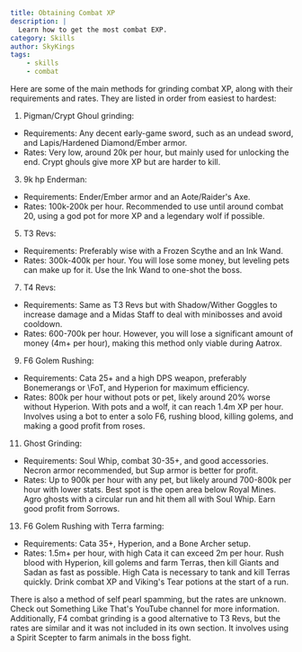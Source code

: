 ```yaml {metadata}
title: Obtaining Combat XP
description: |
  Learn how to get the most combat EXP.
category: Skills
author: SkyKings
tags:
    - skills
    - combat
```

Here are some of the main methods for grinding combat XP, along with their requirements and rates. They are listed in
order from easiest to hardest:

1. Pigman/Crypt Ghoul grinding:

* Requirements: Any decent early-game sword, such as an undead sword, and Lapis/Hardened Diamond/Ember armor.
* Rates: Very low, around 20k per hour, but mainly used for unlocking the end. Crypt ghouls give more XP but are harder
  to kill.

3. 9k hp Enderman:

* Requirements: Ender/Ember armor and an Aote/Raider's Axe.
* Rates: 100k-200k per hour. Recommended to use until around combat 20, using a god pot for more XP and a legendary wolf
  if possible.

5. T3 Revs:

* Requirements: Preferably wise with a Frozen Scythe and an Ink Wand.
* Rates: 300k-400k per hour. You will lose some money, but leveling pets can make up for it. Use the Ink Wand to
  one-shot the boss.

7. T4 Revs:

* Requirements: Same as T3 Revs but with Shadow/Wither Goggles to increase damage and a Midas Staff to deal with
  minibosses and avoid cooldown.
* Rates: 600-700k per hour. However, you will lose a significant amount of money (4m+ per hour), making this method only
  viable during Aatrox.

9. F6 Golem Rushing:

* Requirements: Cata 25+ and a high DPS weapon, preferably Bonemerangs or \FoT, and Hyperion for maximum efficiency.
* Rates: 800k per hour without pots or pet, likely around 20% worse without Hyperion. With pots and a wolf, it can reach
  1.4m XP per hour. Involves using a bot to enter a solo F6, rushing blood, killing golems, and making a good profit
  from roses.

11. Ghost Grinding:

* Requirements: Soul Whip, combat 30-35+, and good accessories. Necron armor recommended, but Sup armor is better for
  profit.
* Rates: Up to 900k per hour with any pet, but likely around 700-800k per hour with lower stats. Best spot is the open
  area below Royal Mines. Agro ghosts with a circular run and hit them all with Soul Whip. Earn good profit from
  Sorrows.

13. F6 Golem Rushing with Terra farming:

* Requirements: Cata 35+, Hyperion, and a Bone Archer setup.
* Rates: 1.5m+ per hour, with high Cata it can exceed 2m per hour. Rush blood with Hyperion, kill golems and farm
  Terras, then kill Giants and Sadan as fast as possible. High Cata is necessary to tank and kill Terras quickly. Drink
  combat XP and Viking's Tear potions at the start of a run.

There is also a method of self pearl spamming, but the rates are unknown. Check out Something Like That's YouTube
channel for more information. Additionally, F4 combat grinding is a good alternative to T3 Revs, but the rates are
similar and it was not included in its own section. It involves using a Spirit Scepter to farm animals in the boss
fight.
